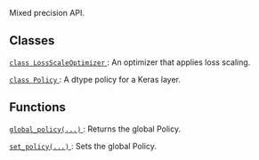 Mixed precision API.



## Classes
[ `class LossScaleOptimizer` ](https://tensorflow.google.cn/api_docs/python/tf/keras/mixed_precision/experimental/LossScaleOptimizer): An optimizer that applies loss scaling.

[ `class Policy` ](https://tensorflow.google.cn/api_docs/python/tf/keras/mixed_precision/experimental/Policy): A dtype policy for a Keras layer.



## Functions
[ `global_policy(...)` ](https://tensorflow.google.cn/api_docs/python/tf/keras/mixed_precision/experimental/global_policy): Returns the global Policy.

[ `set_policy(...)` ](https://tensorflow.google.cn/api_docs/python/tf/keras/mixed_precision/experimental/set_policy): Sets the global Policy.

